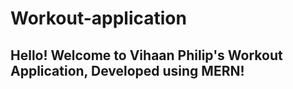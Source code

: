 # Workout-application

## Hello! Welcome to Vihaan Philip's Workout Application, Developed using MERN!
